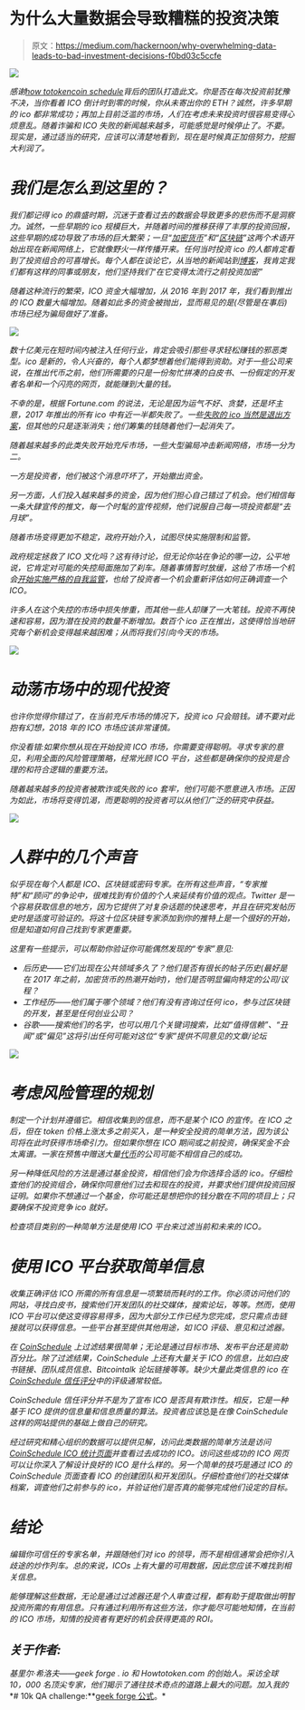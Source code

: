 # 为什么大量数据会导致糟糕的投资决策

> 原文：<https://medium.com/hackernoon/why-overwhelming-data-leads-to-bad-investment-decisions-f0bd03c5ccfe>

![](img/7f257b0bad6a8947dfcbeba5999acf7d.png)

*感谢*[*how totoken*](https://howtotoken.com/)*[*coin schedule*](https://www.coinschedule.com/)*背后的团队打造此文*。你是否在每次投资前犹豫不决，当你看着 ICO 倒计时到零的时候，你从未寄出你的 ETH？诚然，许多早期的 ico 都非常成功；再加上目前泛滥的市场，人们在考虑未来投资时很容易变得心烦意乱。随着诈骗和 ICO 失败的新闻越来越多，可能感觉是时候停止了。不要。现实是，通过适当的研究，应该可以清楚地看到，现在是时候真正加倍努力，挖掘大利润了。*

# *我们是怎么到这里的？*

*我们都记得 ico 的鼎盛时期，沉迷于查看过去的数据会导致更多的悲伤而不是洞察力。诚然，一些早期的 ico 规模巨大，并随着时间的推移获得了丰厚的投资回报，这些早期的成功导致了市场的巨大繁荣；一旦“[加密货币](https://trends.google.com/trends/explore?date=today%205-y&q=cryptocurrency)”和“[区块链](https://trends.google.com/trends/explore?date=today%205-y&q=blockchain)”这两个术语开始出现在新闻网络上，它就像野火一样传播开来。任何当时投资 ico 的人都肯定看到了投资组合的可喜增长。每个人都在谈论它，从当地的新闻站到[博客](https://www.technologyreview.com/s/608799/what-the-hell-is-an-initial-coin-offering/)，我肯定我们都有这样的同事或朋友，他们坚持我们“在它变得太流行之前投资加密”*

*随着这种流行的繁荣，ICO 资金大幅增加，从 2016 年到 2017 年，我们看到推出的 ICO 数量大幅增加。随着如此多的资金被抛出，显而易见的是(尽管是在事后)市场已经为骗局做好了准备。*

*![](img/afac451c1e6e7813450444dbefc6622d.png)*

*数十亿美元在短时间内被注入任何行业，肯定会吸引那些寻求轻松赚钱的邪恶类型。ico 是新的，令人兴奋的，每个人都梦想着他们能得到资助。对于一些公司来说，在推出代币之前，他们所需要的只是一份匆忙拼凑的白皮书、一份假定的开发者名单和一个闪亮的网页，就能赚到大量的钱。*

*不幸的是，根据 Fortune.com 的说法，无论是因为运气不好、贪婪，还是坏主意，2017 年推出的所有 ico 中有近一半都失败了。一些[失败的 ico 当然是退出方案](https://www.newsbtc.com/2018/01/17/bitconnect-ponzi-scheme-finally-collapsed-exit-scam-becomes-evident/)，但其他的只是逐渐消失；他们筹集的钱随着他们一起消失了。*

*随着越来越多的此类失败开始充斥市场，一些大型骗局冲击新闻网络，市场一分为二。*

*一方是投资者，他们被这个消息吓坏了，开始撤出资金。*

*另一方面，人们投入越来越多的资金，因为他们担心自己错过了机会。他们相信每一条大肆宣传的推文，每一个时髦的宣传视频，他们说服自己每一项投资都是“去月球”。*

*随着市场变得更加不稳定，政府开始介入，试图尽快实施限制和监管。*

*政府规定拯救了 ICO 文化吗？这有待讨论，但无论你站在争论的哪一边，公平地说，它肯定对可能的失控局面施加了刹车。随着事情暂时放缓，这给了市场一个机会[开始实施严格的自我监管](https://howtotoken.com/explained/crypto-market-doesnt-self-regulate-prices-never-recover/)，也给了投资者一个机会重新评估如何正确调查一个 ICO。*

*许多人在这个失控的市场中损失惨重，而其他一些人却赚了一大笔钱。投资不再快速和容易，因为潜在投资的数量不断增加。数百个 ico 正在推出，这使得恰当地研究每个新机会变得越来越困难；从而将我们引向今天的市场。*

*![](img/beabea05c1c752d3ecec593d8e422b97.png)*

# *动荡市场中的现代投资*

*也许你觉得你错过了，在当前充斥市场的情况下，投资 ico 只会赔钱。请不要对此抱有幻想，*2018 年的 ICO 市场应该非常谨慎。**

*你没看错:如果你想从现在开始投资 ICO 市场，你需要变得聪明。寻求专家的意见，利用全面的风险管理策略，经常光顾 ICO 平台，这些都是确保你的投资是合理的和符合逻辑的重要方法。*

*随着越来越多的投资者被欺诈或失败的 ico 套牢，他们可能不愿意进入市场。正因为如此，市场将变得饥渴，而更聪明的投资者可以从他们广泛的研究中获益。*

*![](img/6ba2c1a37e3d02c34d0566aa73bc8070.png)*

# *人群中的几个声音*

*似乎现在每个人都是 ICO、区块链或密码专家。在所有这些声音，“专家推特”和“顾问”的争论中，很难找到有价值的个人来延续有价值的观点。Twitter 是一个容易获取信息的地方，因为它提供了对复杂话题的快速思考，并且在研究发帖历史时是适度可验证的。将这十位区块链专家添加到你的推特上是一个很好的开始，但是知道如何自己找到专家更重要。*

*这里有一些提示，可以帮助你验证你可能偶然发现的“专家”意见:*

*   *后历史——它们出现在公共领域多久了？他们是否有很长的帖子历史(最好是在 2017 年之前，加密货币的热潮开始时)，他们是否明显偏向特定的公司/议程？*
*   *工作经历——他们属于哪个领域？他们有没有咨询过任何 ico，参与过区块链的开发，甚至是任何创业公司？*
*   *谷歌——搜索他们的名字，也可以用几个关键词搜索，比如“值得信赖”、“丑闻”或“偏见”这将引出任何可能对这位“专家”提供不同意见的文章/论坛*

*![](img/d965f5caf5c92a4af18643eb553bfc30.png)*

# *考虑风险管理的规划*

*制定一个计划并遵循它。相信收集到的信息，而不是某个 ICO 的宣传。在 ICO 之后，但在 token 价格上涨太多之前买入，是一种安全投资的简单方法，因为该公司将在此时获得市场牵引力。但如果你想在 ICO 期间或之前投资，确保奖金不会太离谱。一家在预售中赠送大量[代币](https://twitter.com/vitalikbuterin/status/932404221260918785?lang=en)的公司可能不相信自己的成功。*

*另一种降低风险的方法是通过基金投资，相信他们会为你选择合适的 ico。仔细检查他们的投资组合，确保你同意他们过去和现在的投资，并要求他们提供投资回报证明。如果你不想通过一个基金，你可能还是想把你的钱分散在不同的项目上；只要确保不投资竞争 ico 就好。*

*检查项目类别的一种简单方法是使用 ICO 平台来过滤当前和未来的 ICO。*

# *使用 ICO 平台获取简单信息*

*收集正确评估 ICO 所需的所有信息是一项繁琐而耗时的工作。你必须访问他们的网站，寻找白皮书，搜索他们开发团队的社交媒体，搜索论坛，等等。然而，使用 ICO 平台可以使这变得容易得多，因为大部分工作已经为您完成，您只需点击链接就可以获得信息。一些平台甚至提供其他用途，如 ICO 评级、意见和过滤器。*

*在 [CoinSchedule](https://www.coinschedule.com/) 上过滤结果很简单；无论是通过目标市场、发布平台还是资助百分比。除了过滤结果，CoinSchedule 上还有大量关于 ICO 的信息，比如白皮书链接、团队成员信息、Bitcointalk 论坛链接等等。缺少大量此类信息的 ico 在 [CoinSchedule 信任评分](https://helpme.coinschedule.com/coinschedule-trust-score/what-is-the-coinschedule-trust-score)中的评级通常较低。*

*CoinSchedule 信任评分并不是为了宣布 ICO 是否具有欺诈性。相反，它是一种基于 ICO 提供的信息量和信息质量的算法。投资者应该*总是*在像 CoinSchedule 这样的网站提供的基础上做自己的研究。*

*经过研究和精心组织的数据可以提供见解，访问此类数据的简单方法是访问 [CoinSchedule ICO 统计页面](https://www.coinschedule.com/stats.html)并查看过去成功的 ICO。访问这些成功的 ICO 网页可以让你深入了解设计良好的 ICO 是什么样的。另一个简单的技巧是通过 ICO 的 CoinSchedule 页面查看 ICO 的创建团队和开发团队。仔细检查他们的社交媒体档案，调查他们之前参与的 ico，并验证他们是否真的能够完成他们设定的目标。*

# *结论*

*编辑你可信任的专家名单，并跟随他们对 ico 的领导，而不是相信通常会把你引入歧途的炒作列车。总的来说，ICOs 上有大量的可用数据，因此您应该不难找到相关信息。*

*能够理解这些数据，无论是通过过滤器还是个人审查过程，都有助于提取做出明智投资所需的有用信息。只有通过利用所有这些方法，你才能尽可能地知情，在当前的 ICO 市场，知情的投资者有更好的机会获得更高的 ROI。*

## *关于作者:*

*基里尔·希洛夫——geek forge . io 和 Howtotoken.com 的创始人。采访全球 10，000 名顶尖专家，他们揭示了通往技术奇点的道路上最大的问题。加入我的**# 10k QA challenge:**[geek forge 公式](https://formula.geekforge.io/)。*